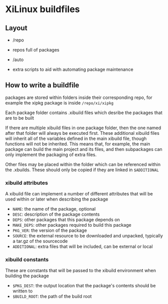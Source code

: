 # XiLinux buildfiles

## Layout
- /repo
 +   repos full of packages
- /auto
 +   extra scripts to aid with automating package maintenance

## How to write a buildfile

packages are stored within folders inside their corresponding repo, for example the xipkg package is inside `/repo/xi/xipkg`

Each package folder contains .xibuild files which desribe the packages that are to be built

If there are multiple xibuild files in one package folder, then the one named after that folder will always be executed first. These additional xibuild files will inherit all of the variables defined in the main xibuild file, though functions will not be inherited. This means that, for example, the main package can build the main project and its files, and then subpackages can only implement the packaging of extra files. 

Other files may be placed within the folder which can be referenced within the .xbuilds. These should only be copied if they are linked in `$ADDITIONAL`

### xibuild attributes

A xibuild file can implement a number of different attributes that will be used within or later when describing the package

- `NAME`: the name of the package, optional
- `DESC`: description of the package contents
- `DEPS`: other packages that this package depends on
- `MAKE_DEPS`: other packages required to build this package
- `PKG_VER`: the version of the package
- `SOURCE`: the external resource to be downloaded and unpacked, typically a tar.gz of the sourcecode
- `ADDITIONAL`: extra files that will be included, can be external or local

### xibuild constants

These are constants that will be passed to the xibuild environment when building the package
- `$PKG_DEST`: the output location that the package's contents should be written to
- `$BUILD_ROOT`: the path of the build root


